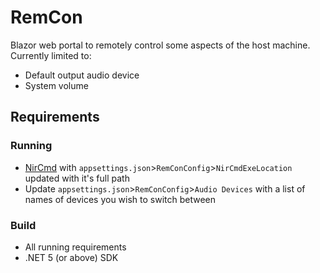 # RemCon
Blazor web portal to remotely control some aspects of the host machine. Currently limited to:
- Default output audio device
- System volume

## Requirements

### Running
- [NirCmd](https://www.nirsoft.net/utils/nircmd.html) with `appsettings.json`>`RemConConfig`>`NirCmdExeLocation` updated with it's full path
- Update `appsettings.json`>`RemConConfig`>`Audio Devices` with a list of names of devices you wish to switch between 

### Build
- All running requirements
- .NET 5 (or above) SDK

